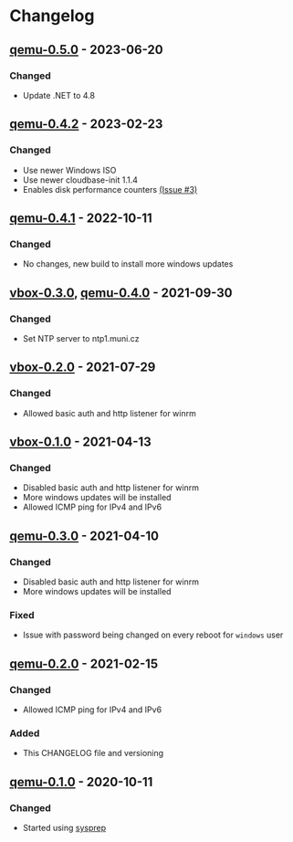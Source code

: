 # Changelog

## [qemu-0.5.0] - 2023-06-20
### Changed
- Update .NET to 4.8

## [qemu-0.4.2] - 2023-02-23
### Changed
- Use newer Windows ISO
- Use newer cloudbase-init 1.1.4
- Enables disk performance counters [(Issue #3)](https://gitlab.ics.muni.cz/muni-kypo-images/windows-server-2019/-/issues/3)

## [qemu-0.4.1] - 2022-10-11
### Changed
- No changes, new build to install more windows updates

## [vbox-0.3.0], [qemu-0.4.0] - 2021-09-30
### Changed
- Set NTP server to ntp1.muni.cz

## [vbox-0.2.0] - 2021-07-29
### Changed
- Allowed basic auth and http listener for winrm

## [vbox-0.1.0] - 2021-04-13
### Changed
- Disabled basic auth and http listener for winrm
- More windows updates will be installed
- Allowed ICMP ping for IPv4 and IPv6

## [qemu-0.3.0] - 2021-04-10
### Changed
- Disabled basic auth and http listener for winrm
- More windows updates will be installed
### Fixed
- Issue with password being changed on every reboot for `windows` user

## [qemu-0.2.0] - 2021-02-15
### Changed
- Allowed ICMP ping for IPv4 and IPv6
### Added
- This CHANGELOG file and versioning

## [qemu-0.1.0] - 2020-10-11
### Changed
- Started using [sysprep](https://docs.microsoft.com/en-us/windows-hardware/manufacture/desktop/sysprep--generalize--a-windows-installation)


[qemu-0.1.0]: https://gitlab.ics.muni.cz/muni-kypo-images/windows-server-2019/-/tree/eb4a46ac34d2013967e73b3d7193c1624b6698a4
[qemu-0.2.0]: https://gitlab.ics.muni.cz/muni-kypo-images/windows-server-2019/-/tree/qemu-0.2.0
[qemu-0.3.0]: https://gitlab.ics.muni.cz/muni-kypo-images/windows-server-2019/-/tree/qemu-0.3.0
[qemu-0.4.0]: https://gitlab.ics.muni.cz/muni-kypo-images/windows-server-2019/-/tree/qemu-0.4.0
[qemu-0.4.1]: https://gitlab.ics.muni.cz/muni-kypo-images/windows-server-2019/-/tree/qemu-0.4.1
[qemu-0.4.2]: https://gitlab.ics.muni.cz/muni-kypo-images/windows-server-2019/-/tree/qemu-0.4.2
[qemu-0.5.0]: https://gitlab.ics.muni.cz/muni-kypo-images/windows-server-2019/-/tree/qemu-0.5.0
[vbox-0.1.0]: https://gitlab.ics.muni.cz/muni-kypo-images/windows-server-2019/-/tree/vbox-0.1.0
[vbox-0.2.0]: https://gitlab.ics.muni.cz/muni-kypo-images/windows-server-2019/-/tree/vbox-0.2.0
[vbox-0.3.0]: https://gitlab.ics.muni.cz/muni-kypo-images/windows-server-2019/-/tree/vbox-0.3.0
